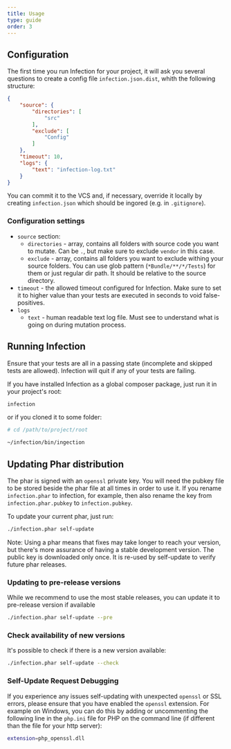 ```yaml
---
title: Usage
type: guide
order: 3
---
```


## Configuration

The first time you run Infection for your project, it will ask you several questions to create a config file `infection.json.dist`, whith the following structure:

``` json
{
    "source": {
        "directories": [
            "src"
        ],
        "exclude": [
            "Config"
        ]
    },
    "timeout": 10,
    "logs": {
        "text": "infection-log.txt"
    }
}
```

You can commit it to the VCS and, if necessary, override it locally by creating `infection.json` which should be ingored (e.g. in `.gitignore`).

### Configuration settings

* `source` section:
  * `directories` - array, contains all folders with source code you want to mutate. Can be `.`, but make sure to exclude `vendor` in this case.
  * `exclude` - array, contains all folders you want to exclude withing your source folders. You can use glob pattern (`*Bundle/**/*/Tests`) for them or just regular dir path. It should be relative to the source directory.
* `timeout` - the allowed timeout configured for Infection. Make sure to set it to higher value than your tests are executed in seconds to void false-positives.
* `logs`
  * `text` - human readable text log file. Must see to understand what is going on during mutation process.
     
## Running Infection

Ensure that your tests are all in a passing state (incomplete and skipped tests are allowed). Infection will quit if any of your tests are failing.

If you have installed Infection as a global composer package, just run it in your project's root:

``` bash
infection
```

or if you cloned it to some folder:

``` bash
# cd /path/to/project/root

~/infection/bin/ingection
```

## Updating Phar distribution

The phar is signed with an `openssl` private key. You will need the pubkey file to be stored beside the phar file at all times in order to use it. If you rename `infection.phar` to infection, for example, then also rename the key from `infection.phar.pubkey` to `infection.pubkey`.

To update your current phar, just run:

``` bash
./infection.phar self-update
```

<p class="tip">Note: Using a phar means that fixes may take longer to reach your version, but there's more assurance of having a stable development version. The public key is downloaded only once. It is re-used by self-update to verify future phar releases.</p>

### Updating to pre-release versions

While we recommend to use the most stable releases, you can update it to pre-release version if available

``` bash
./infection.phar self-update --pre
```

### Check availability of new versions

It's possible to check if there is a new version available:

``` bash
./infection.phar self-update --check
```

### Self-Update Request Debugging

If you experience any issues self-updating with unexpected `openssl` or SSL errors, please ensure that you have enabled the `openssl` extension. For example on Windows, you can do this by adding or uncommenting the following line in the `php.ini` file for PHP on the command line (if different than the file for your http server):

``` bash
extension=php_openssl.dll
```
